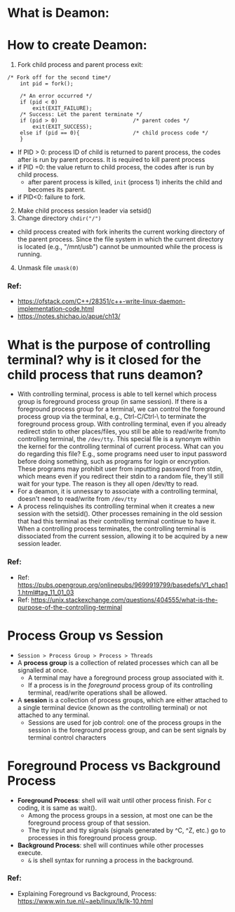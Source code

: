 # What is Deamon:
# How to create Deamon:
1. Fork child process and parent process exit: 
```
/* Fork off for the second time*/
    int pid = fork();

    /* An error occurred */
    if (pid < 0)
        exit(EXIT_FAILURE);
    /* Success: Let the parent terminate */
    if (pid > 0)                        /* parent codes */
        exit(EXIT_SUCCESS);
    else if (pid == 0){                 /* child process code */  
    }
```
* If PID > 0: process ID of child is returned to parent process, the codes after is run by parent process. It is required to kill parent process
* if PID =0: the value return to child process, the codes after is run by child process. 
    * after parent process is killed, `init` (process 1) inherits the child and becomes its parent.
* if PID<0: failure to fork.
2. Make child process session leader via setsid()
3. Change directory `chdir("/")`
* child process created with fork inherits the current working directory of the parent process. Since the file system in which the current directory is located (e.g., "/mnt/usb") cannot be unmounted while the process is running.
4. Unmask file `umask(0)`
### Ref: 
* https://ofstack.com/C++/28351/c++-write-linux-daemon-implementation-code.html 
* https://notes.shichao.io/apue/ch13/ 
# What is the purpose of controlling terminal? why is it closed for the child process that runs deamon?
* With controlling terminal, process is able to tell kernel which process group is foreground process group (in same session). If there is a foreground process group for a terminal, we can control the foreground process group via the terminal, e.g., Ctrl-C/Ctrl-\ to terminate the foreground process group. With controlling terminal, even if you already redirect stdin to other places/files, you still be able to read/write from/to controlling terminal, the `/dev/tty`. This special file is a synonym within the kernel for the controlling terminal of current process. What can you do regarding this file? E.g., some programs need user to input password before doing something, such as programs for login or encryption. These programs may prohibit user from inputting password from stdin, which means even if you redirect their stdin to a random file, they'll still wait for your type. The reason is they all open /dev/tty to read.
* For a deamon, it is unnessary to associate with a controlling terminal, doesn't need to read/write from `/dev/tty`
* A process relinquishes its controlling terminal when it creates a new session with the setsid(). Other processes remaining in the old session that had this terminal as their controlling terminal continue to have it. When a controlling process terminates, the controlling terminal is dissociated from the current session, allowing it to be acquired by a new session leader.
### Ref:
* Ref: https://pubs.opengroup.org/onlinepubs/9699919799/basedefs/V1_chap11.html#tag_11_01_03
* Ref: https://unix.stackexchange.com/questions/404555/what-is-the-purpose-of-the-controlling-terminal
# Process Group vs Session
* `Session > Process Group > Process > Threads`
* A **process group** is a collection of related processes which can all be signalled at once.
    * A terminal may have a foreground process group associated with it.
    * If a process is in the *foreground* process group of its controlling terminal, read/write operations shall be allowed.
* A **session** is a collection of process groups, which are either attached to a single terminal device (known as the controlling terminal) or not attached to any terminal.
    * Sessions are used for job control: one of the process groups in the session is the foreground process group, and can be sent signals by terminal control characters
# Foreground Process vs Background Process
* **Foreground Process**: shell will wait until other process finish. For c coding, it is same as wait().
    * Among the process groups in a session, at most one can be the foreground process group of that session. 
    * The tty input and tty signals (signals generated by ^C, ^Z, etc.) go to processes in this foreground process group.
* **Background Process**: shell will continues while other processes execute.
    * `&` is shell syntax for running a process in the background.
### Ref:
* Explaining Foreground vs Background, Process: https://www.win.tue.nl/~aeb/linux/lk/lk-10.html
